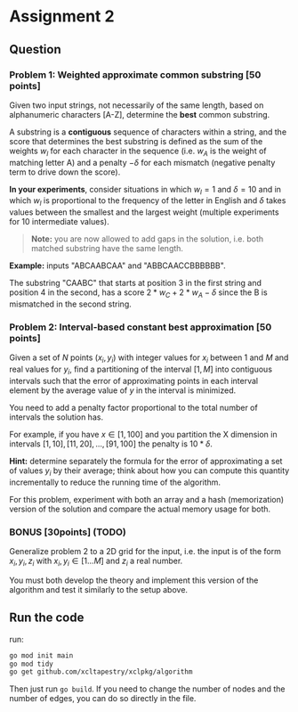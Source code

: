 # Assignment 2

## Question

### Problem 1: Weighted approximate common substring [50 points]

Given two input strings, not necessarily of the same length, based on alphanumeric characters [A-Z], determine the **best** common substring. 

A substring is a **contiguous** sequence of characters within a string, and the score that determines the best substring is defined as the sum of the weights $w_l$ for each character in the sequence (i.e. $w_A$ is the weight of matching letter A) and a penalty $-\delta$ for each mismatch (negative penalty term to drive down the score).   

**In your experiments**, consider situations in which $w_l = 1$ and $\delta=10$ and in which $w_l$ is proportional to the frequency of the letter in English and $\delta$ takes values between the smallest and the largest weight (multiple experiments for 10 intermediate values). 

> **Note:** you are now allowed to add gaps in the solution, i.e. both matched substring have the same length. 

**Example:** inputs "ABCAABCAA" and "ABBCAACCBBBBBB". 

The substring "CAABC" that starts at position 3 in the first string and position 4 in the second, has a score $2*w_C+2*w_A-\delta$ since the B is mismatched in the second string.

### Problem 2: Interval-based constant best approximation [50 points]

Given a set of $N$ points $(x_i, y_i)$ with integer values for $x_i$ between $1$ and $M$ and real values for $y_i$, find a partitioning of the interval $[1, M]$ into contiguous intervals such that the error of approximating points in each interval element by the average value of $y$ in the interval is minimized. 

You need to add a penalty factor proportional to the total number of intervals the solution has. 

For example, if you have $x \in [1, 100]$ and you partition the X dimension in intervals $[1, 10], [11, 20], ..., [91, 100]$ the penalty is $10 * \delta$. 

**Hint:** determine separately the formula for the error of approximating a set of values $y_i$ by their average; think about how you can compute this quantity incrementally to reduce the running time of the algorithm. 

For this problem, experiment with both an array and a hash (memorization) version of the solution and compare the actual memory usage for both. 

### BONUS [30points] (TODO)

Generalize problem 2 to a 2D grid for the input, i.e. the input is of the form $x_i, y_i, z_i$ with $x_i, y_i \in [1...M]$ and $z_i$ a real number. 

You must both develop the theory and implement this version of the algorithm and test it similarly to the setup above.

## Run the code

run:

``` bash
go mod init main
go mod tidy
go get github.com/xcltapestry/xclpkg/algorithm
```
Then just run `go build`. If you need to change the number of nodes and the number of edges, you can do so directly in the file.
